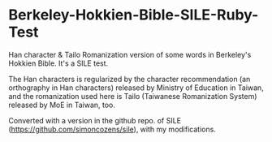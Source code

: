 # Berkeley-Hokkien-Bible-SILE-Ruby-Test

Han character & Tailo Romanization version of some words in Berkeley's Hokkien Bible. It's a SILE test.

The Han characters is regularized by the character recommendation (an orthography in Han characters) released by Ministry of Education in Taiwan, and the romanization used here is Tailo (Taiwanese Romanization System) released by MoE in Taiwan, too.

Converted with a version in the github repo. of SILE (https://github.com/simoncozens/sile), with my modifications.
